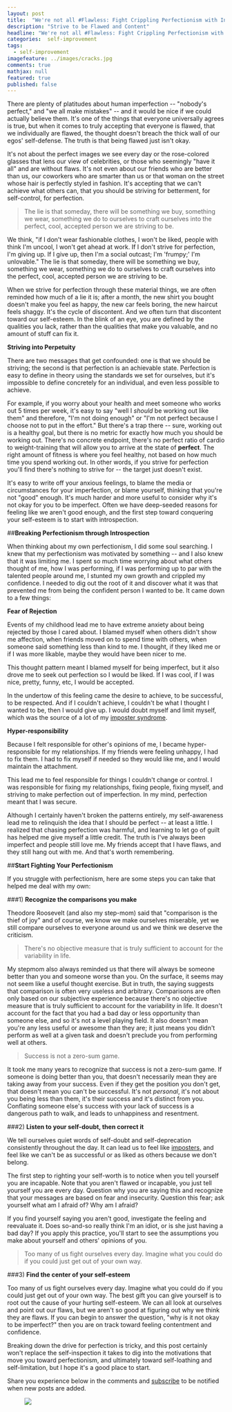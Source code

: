 ```yaml
---
layout: post
title:  "We're not all #Flawless: Fight Crippling Perfectionism with Introspection"
description: "Strive to be Flawed and Content"
headline: "We're not all #Flawless: Fight Crippling Perfectionism with Introspection"
categories:  self-improvement
tags: 
  - self-improvement
imagefeature: ../images/cracks.jpg
comments: true
mathjax: null
featured: true
published: false
---
```


There are plenty of platitudes about human imperfection -- "nobody's perfect," and "we all make mistakes" -- and it would be nice if we could actually believe them. It's one of the things that everyone universally agrees is true, but when it comes to truly accepting that everyone is flawed, that we individually are flawed, the thought doesn't breach the thick wall of our egos' self-defense. The truth is that being flawed just isn't okay.

It's not about the perfect images we see every day or the rose-colored glasses that lens our view of celebrities, or those who seemingly "have it all" and are without flaws. It's not even about our friends who are better than us, our coworkers who are smarter than us or that woman on the street whose hair is perfectly styled in fashion. It's accepting that we can't achieve what others can, that you should be striving for betterment, for self-control, for perfection.

> The lie is that someday, there will be something we buy, something we wear, something we do to ourselves to craft ourselves into the perfect, cool, accepted person we are striving to be.

 We think, "if I don't wear fashionable clothes, I won't be liked, people with think I'm uncool, I won't get ahead at work. If I don't strive for perfection, I'm giving up. If I give up, then I'm a social outcast; I'm 'frumpy;' I'm unlovable." The lie is that someday, there will be something we buy, something we wear, something we do to ourselves to craft ourselves into the perfect, cool, accepted person we are striving to be. 

When we strive for perfection through these material things, we are often reminded how much of a lie it is; after a month, the new shirt you bought doesn't make you feel as happy, the new car feels boring, the new haircut feels shaggy. It's the cycle of discontent. And we often turn that discontent toward our self-esteem. In the blink of an eye, you are defined by the qualities you lack, rather than the qualities that make you valuable, and no amount of stuff can fix it.

**Striving into Perpetuity**

There are two messages that get confounded: one is that we should be striving; the second is that perfection is an achievable state. Perfection is easy to define in theory using the standards we set for ourselves, but it's impossible to define concretely for an individual, and even less possible to achieve. 

For example, if you worry about your health and meet someone who works out 5 times per week, it's easy to say "well I *should* be working out like them" and therefore, "I'm not doing enough" or "I'm not perfect because I choose not to put in the effort." But there's a trap there -- sure, working out is a healthy goal, but there is no metric for exactly how much you should be working out. There's no concrete endpoint, there's no perfect ratio of cardio to weight-training that will allow you to arrive at the state of **perfect**. The right amount of fitness is where you feel healthy, not based on how much time you spend working out. In other words, if you strive for perfection you'll find there's nothing to strive for -- the target just doesn't exist. 

It's easy to write off your anxious feelings, to blame the media or circumstances for your imperfection, or blame yourself, thinking that you're not "good" enough. It's much harder and more useful to consider why it's not okay for you to be imperfect. Often we have deep-seeded reasons for feeling like we aren't good enough, and the first step toward conquering your self-esteem is to start with introspection.

##**Breaking Perfectionism through Introspection**

When thinking about my own perfectionism, I did some soul searching. I knew that my perfectionism was motivated by something -- and I also knew that it was limiting me. I spent so much time worrying about what others thought of me, how I was performing, if I was performing up to par with the talented people around me, I stunted my own growth and crippled my confidence. I needed to dig out the root of it and discover what it was that prevented me from being the confident person I wanted to be. It came down to a few things:

**Fear of Rejection**

Events of my childhood lead me to have extreme anxiety about being rejected by those I cared about. I blamed myself when others didn't show me affection, when friends moved on to spend time with others, when someone said something less than kind to me. I thought, if they liked me or if I was more likable, maybe they would have been nicer to me. 

This thought pattern meant I blamed myself for being imperfect, but it also drove me to seek out perfection so I would be liked. If I was cool, if I was nice, pretty, funny, etc, I would be accepted.

In the undertow of this feeling came the desire to achieve, to be successful, to be respected. And if I couldn't achieve, I couldn't be what I thought I wanted to be, then I would give up. I would doubt myself and limit myself, which was the source of a lot of my [imposter syndrome](http://dontshootthealbatross.com/writing/impostor-syndrome).

**Hyper-responsibility**

Because I felt responsible for other's opinions of me, I became hyper-responsible for my relationships. If my friends were feeling unhappy, I had to fix them. I had to fix myself if needed so they would like me, and I would maintain the attachment.

This lead me to feel responsible for things I couldn't change or control. I was responsible for fixing my relationships, fixing people, fixing myself, and striving to make perfection out of imperfection. In my mind, perfection meant that I was secure.

Although I certainly haven't broken the patterns entirely, my self-awareness lead me to relinquish the idea that I should be perfect -- at least a little. I realized that chasing perfection was harmful, and learning to let go of guilt has helped me give myself a little credit. The truth is I've always been imperfect and people still love me. My friends accept that I have flaws, and they still hang out with me. And that's worth remembering.

##**Start Fighting Your Perfectionism**

If you struggle with perfectionism, here are some steps you can take that helped me deal with my own:

###1) **Recognize the comparisons you make**

Theodore Roosevelt (and also my step-mom) said that "comparison is the thief of joy" and of course, we know we make ourselves miserable, yet we still compare ourselves to everyone around us and we think we deserve the criticism. 

> There's no objective measure that is truly sufficient to account for the variability in life. 

My stepmom also always reminded us that there will always be someone better than you and someone worse than you. On the surface, it seems may not seem like a useful thought exercise. But in truth, the saying suggests that comparison is often very useless and arbitrary. Comparisons are often only based on our subjective experience because there's no objective measure that is truly sufficient to account for the variability in life. It doesn't account for the fact that you had a bad day or less opportunity than someone else, and so it's not a level playing field. It also doesn't mean you're any less useful or awesome than they are; it just means you didn't perform as well at a given task and doesn't preclude you from performing well at others.

> Success is not a zero-sum game.

It took me many years to recognize that success is not a zero-sum game. If someone is doing better than you, that doesn't necessarily mean they are taking away from your success. Even if they get the position you don't get, that doesn't mean you can't be successful. It's not *personal*, it's not about you being less than them, it's their success and it's distinct from you. Conflating someone else's success with your lack of success is a dangerous path to walk, and leads to unhappiness and resentment.

###2) **Listen to your self-doubt, then correct it**

We tell ourselves quiet words of self-doubt and self-deprecation consistently throughout the day. It can lead us to feel like [imposters](http://dontshootthealbatross.com/writing/impostor-syndrome), and feel like we can't be as successful or as liked as others because we don't belong.

The first step to righting your self-worth is to notice when you tell yourself you are incapable. Note that you aren't flawed or incapable, you just tell yourself you are every day. Question why you are saying this and recognize that your messages are based on fear and insecurity. Question this fear; ask yourself what am I afraid of? Why am I afraid?

If you find yourself saying you aren't good, investigate the feeling and reevaluate it. Does so-and-so really think I'm an idiot, or is she just having a bad day? If you apply this practice, you'll start to see the assumptions you make about yourself and others' opinions of you.

> Too many of us fight ourselves every day. Imagine what you could do if you could just get out of your own way.

###3) **Find the center of your self-esteem**

Too many of us fight ourselves every day. Imagine what you could do if you could just get out of your own way. The best gift you can give yourself is to root out the cause of your hurting self-esteem. We can all look at ourselves and point out our flaws, but we aren't so good at figuring out why we think they are flaws. If you can begin to answer the question, "why is it not okay to be imperfect?" then you are on track toward feeling contentment and confidence.

Breaking down the drive for perfection is tricky, and this post certainly won't replace the self-inspection it takes to dig into the motivations that move you toward perfectionism, and ultimately toward self-loathing and self-limitation, but I hope it's a good place to start.

Share you experience below in the comments and [subscribe](http://dontshootthealbatross.com/subscribe) to be notified when new posts are added.

<figure>
	<a href="{{ site.url }}/images/flawless.jpg"><img src="{{ site.url }}/images/flawless.jpg"></a>
</figure>
